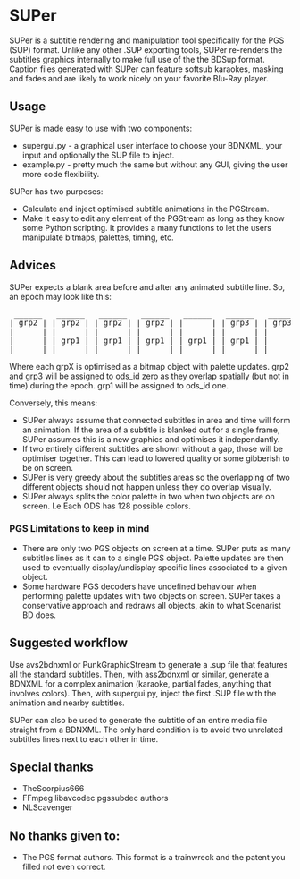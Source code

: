 # SUPer
SUPer is a subtitle rendering and manipulation tool specifically for the PGS (SUP) format. Unlike any other .SUP exporting tools, SUPer re-renders the subtitles graphics internally to make full use of the the BDSup format. Caption files generated with SUPer can feature softsub karaokes, masking and fades and are likely to work nicely on your favorite Blu-Ray player.
 
## Usage
SUPer is made easy to use with two components:
- supergui.py - a graphical user interface to choose your BDNXML, your input and optionally the SUP file to inject.
- example.py - pretty much the same but without any GUI, giving the user more code flexibility.

SUPer has two purposes:
- Calculate and inject optimised subtitle animations in the PGStream.
- Make it easy to edit any element of the PGStream as long as they know some Python scripting. It provides a many functions to let the users manipulate bitmaps, palettes, timing, etc.

## Advices
SUPer expects a blank area before and after any animated subtitle line. So, an epoch may look like this:

<pre>
 ______   ______   ______   ______   ______   ______   ______
| grp2 | | grp2 | | grp2 | | grp2 | |      | | grp3 | | grp3 | 
|      | |      | |      | |      | |      | |      | |      | 
|      | | grp1 | | grp1 | | grp1 | | grp1 | | grp1 | |      |
|______| |______| |______| |______| |______| |______| |______|
</pre>
Where each grpX is optimised as a bitmap object with palette updates. grp2 and grp3 will be assigned to ods_id zero as they overlap spatially (but not in time) during the epoch. grp1 will be assigned to ods_id one.

Conversely, this means:
- SUPer always assume that connected subtitles in area and time will form an animation. If the area of a subtitle is blanked out for a single frame, SUPer assumes this is a new graphics and optimises it independantly.
- If two entirely different subtitles are shown without a gap, those will be optimiser together. This can lead to lowered quality or some gibberish to be on screen.
- SUPer is very greedy about the subtitles areas so the overlapping of two different objects should not happen unless they do overlap visually.
- SUPer always splits the color palette in two when two objects are on screen. I.e Each ODS has 128 possible colors.

### PGS Limitations to keep in mind
- There are only two PGS objects on screen at a time. SUPer puts as many subtitles lines as it can to a single PGS object. Palette updates are then used to eventually display/undisplay specific lines associated to a given object.
- Some hardware PGS decoders have undefined behaviour when performing palette updates with two objects on screen. SUPer takes a conservative approach and redraws all objects, akin to what Scenarist BD does.

## Suggested workflow
Use avs2bdnxml or PunkGraphicStream to generate a .sup file that features all the standard subtitles. Then, with ass2bdnxml or similar, generate a BDNXML for a complex animation (karaoke, partial fades, anything that involves colors). Then, with supergui.py, inject the first .SUP file with the animation and nearby subtitles.

SUPer can also be used to generate the subtitle of an entire media file straight from a BDNXML. The only hard condition is to avoid two unrelated subtitles lines next to each other in time.

## Special thanks
- TheScorpius666
- FFmpeg libavcodec pgssubdec authors
- NLScavenger

## No thanks given to:
- The PGS format authors. This format is a trainwreck and the patent you filled not even correct.
